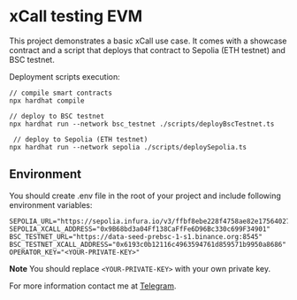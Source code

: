 # xCall testing EVM

This project demonstrates a basic xCall use case. It comes with a showcase contract and a script that deploys that contract to Sepolia (ETH testnet) and BSC testnet.

Deployment scripts execution:

```shell
// compile smart contracts
npx hardhat compile

// deploy to BSC testnet 
npx hardhat run --network bsc_testnet ./scripts/deployBscTestnet.ts

 // deploy to Sepolia (ETH testnet)
npx hardhat run --network sepolia ./scripts/deploySepolia.ts
```

## Environment

You should create .env file in the root of your project and include following environment variables:

```
SEPOLIA_URL="https://sepolia.infura.io/v3/ffbf8ebe228f4758ae82e175640275e0"
SEPOLIA_XCALL_ADDRESS="0x9B68bd3a04Ff138CaFfFe6D96Bc330c699F34901"
BSC_TESTNET_URL="https://data-seed-prebsc-1-s1.binance.org:8545"
BSC_TESTNET_XCALL_ADDRESS="0x6193c0b12116c4963594761d859571b9950a8686"
OPERATOR_KEY="<YOUR-PRIVATE-KEY>"
```

**Note** You should replace `<YOUR-PRIVATE-KEY>` with your own private key.

For more information contact me at [Telegram](t.me/robibobi7).